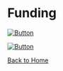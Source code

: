 # Funding

[![Button](https://img.shields.io/badge/Patreon-grey?style=for-the-badge&logo=patreon&color=grey&link=https%3A%2F%2Fwww.patreon.com%2FOZIProject)](https://www.patreon.com/OZIProject)

[![Button](https://img.shields.io/badge/ko--fi-grey?style=for-the-badge&logo=kofi&link=https%3A%2F%2Fko-fi.com%2Foziproject)](https://ko-fi.com/oziproject)

[Back to Home](./README.md)
